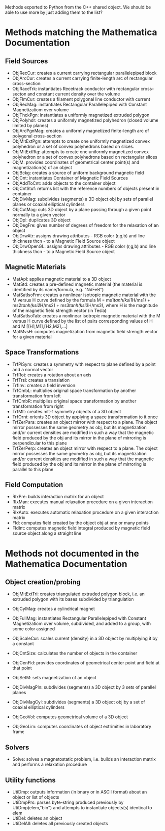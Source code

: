 Methods exported to Python from the C++ shared object. We should be able to use
more by just adding them to the list?

Methods matching the Mathematica Documentation
==============================================

Field Sources
-------------
- ObjRecCur: creates a current carrying rectangular parallelepiped block
- ObjArcCur: creates a current carrying finite-length arc of rectangular cross-section
- ObjRaceTrk: instantiates Recetrack conductor with rectangular cross-secton and constant current density over the volume
- ObjFlmCur: creates a filament polygonal line conductor with current
- ObjRecMag: instantiates Rectangular Parallelepiped with Constant Magnetizatiom over volume
- ObjThckPgn: instantiates a uniformly magnetized extruded polygon
- ObjPolyhdr: creates a uniformly magnetized polyhedron (closed volume limited by planes)
- ObjArcPgnMag: creates a uniformly magnetized finite-length arc of polygonal cross-section
- ObjMltExtPgn: attempts to create one uniformly magnetized convex polyhedron or a set of convex polyhedrons based on slices.
- ObjMltExtRtg: attempts to create one uniformly magnetized convex polyhedron or a set of convex polyhedrons based on rectangular slices
- ObjM:  provides coordinates of geometrical center point(s) and magnetization(s) of an object
- ObjBckg:  creates a source of uniform background magnetic field
- ObjCnt:  instantiates Container of Magnetic Field Sources
- ObjAddToCnt:  adds objects to the container object
- ObjCntStuf:  returns list with the reference numbers of objects present in container
- ObjDivMag:  subdivides (segments) a 3D object obj by sets of parallel planes or coaxial elliptical cylinders
- ObjCutMag:  cuts 3D object by a plane passing through a given point normally to a given vector
- ObjDpl:  duplicates 3D object
- ObjDegFre:  gives number of degrees of freedom for the relaxation of an object
- ObjDrwAtr:  assigns drawing attributes - RGB color (r,g,b) and line thickness thcn - to a Magnetic Field Source object
- ObjDrwOpenGL:  assigns drawing attributes - RGB color (r,g,b) and line thickness thcn - to a Magnetic Field Source object


Magnetic Materials
------------------

- MatApl:  applies magnetic material to a 3D object
- MatStd:  creates a pre-defined magnetic material (the material is identified by its name/formula, e.g. \"NdFeB\")
- MatSatIsoFrm: creates a nonlinear isotropic magnetic material with the M versus H curve defined by the formula M = ms1*tanh(ksi1*H/ms1) + ms2*tanh(ksi2*H/ms2) + ms3*tanh(ksi3*H/ms3), where H is the magnitude of the magnetic field strength vector (in Tesla)
- MatSatIsoTab: creates a nonlinear isotropic magnetic material with the M versus H curve defined by the list of pairs corresponding values of H and M [[H1,M1],[H2,M2],...]
- MatMvsH:  computes magnetization from magnetic field strength vector for a given material


Space Transformations
---------------------

- TrfPlSym:  creates a symmetry with respect to plane defined by a point and a normal vector
- TrfRot:  creates a rotation about an axis
- TrfTrsl:  creates a translation
- TrfInv:  creates a field inversion
- TrfCmbL:  multiplies original space transformation by another transformation from left
- TrfCmbR:  multiplies original space transformation by another transformation from right
- TrfMlt:  creates mlt-1 symmetry objects of a 3D object
- TrfOrnt:  orients 3D object by applying a space transformation to it once
- TrfZerPara:  creates an object mirror with respect to a plane. The object mirror possesses the same geometry as obj, but its magnetization and/or current densities are modified in such a way that the magnetic field produced by the obj and its mirror in the plane of mirroring is perpendicular to this plane
- TrfZerPerp:  creates an object mirror with respect to a plane. The object mirror possesses the same geometry as obj, but its magnetization and/or current densities are modified in such a way that the magnetic field produced by the obj and its mirror in the plane of mirroring is parallel to this plane


Field Computation
-----------------

- RlxPre:  builds interaction matrix for an object
- RlxMan:  executes manual relaxation procedure on a given interaction matrix
- RlxAuto:  executes automatic relaxation procedure on a given interaction matrix
- Fld:  computes field created by the object obj at one or many points
- FldInt:  computes magnetic field integral produced by magnetic field source object along a straight line


Methods not documented in the Mathematica Documentation
=======================================================

Object creation/probing
-----------------------

- ObjMltExtTri: creates triangulated extruded polygon block, i.e. an extruded polygon with its bases subdivided by triangulation
- ObjCylMag: creates a cylindrical magnet
- ObjFullMag: instantiates Rectangular Parallelepiped with Constant Magnetizatiom over volume, subdivided, and added to a group, with some color assigned
- ObjScaleCur:  scales current (density) in a 3D object by multiplying it by a constant
- ObjCntSize:  calculates the number of objects in the container
- ObjCenFld:  provides coordinates of geometrical center point and field at that point
- ObjSetM:  sets magnetization of an object

- ObjDivMagPln:  subdivides (segments) a 3D object by 3 sets of parallel planes
- ObjDivMagCyl:  subdivides (segments) a 3D object obj by a set of coaxial elliptical cylinders
- ObjGeoVol:  computes geometrical volume of a 3D object
- ObjGeoLim:  computes coordinates of object extrimities in laboratory frame


Solvers
-------

- Solve:  solves a magnetostatic problem, i.e. builds an interaction matrix and performs a relaxation procedure


Utility functions
-----------------

- UtiDmp:  outputs information (in bnary or in ASCII format) about an object or list of objects
- UtiDmpPrs:  parses byte-string produced previously by UtiDmp(elem,\"bin\") and attempts to instantiate objects(s) identical to elem
- UtiDel:  deletes an object
- UtiDelAll:  deletes all previously created objects
